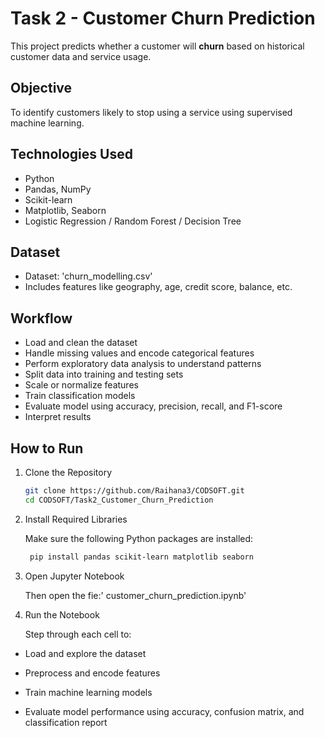 # Task 2 - Customer Churn Prediction

This project predicts whether a customer will **churn**  based on historical customer data and service usage.

## Objective

To identify customers likely to stop using a service using supervised machine learning.

##  Technologies Used

- Python
- Pandas, NumPy
- Scikit-learn
- Matplotlib, Seaborn
- Logistic Regression / Random Forest / Decision Tree

##  Dataset

- Dataset: 'churn_modelling.csv'
- Includes features like geography, age, credit score, balance, etc.

## Workflow

- Load and clean the dataset 
- Handle missing values and encode categorical features
- Perform exploratory data analysis to understand patterns
- Split data into training and testing sets
- Scale or normalize features 
- Train classification models 
- Evaluate model using accuracy, precision, recall, and F1-score
- Interpret results


## How to Run

1. Clone the Repository
   
   ```bash
   git clone https://github.com/Raihana3/CODSOFT.git
   cd CODSOFT/Task2_Customer_Churn_Prediction
   
2. Install Required Libraries

   Make sure the following Python packages are installed:
  
   ```bash
    pip install pandas scikit-learn matplotlib seaborn

3. Open Jupyter Notebook

     Then open the fie:' customer_churn_prediction.ipynb'

4. Run the Notebook

    Step through each cell to:

  - Load and explore the dataset

  - Preprocess and encode features

  - Train machine learning models 

  - Evaluate model performance using accuracy, confusion matrix, and classification report
